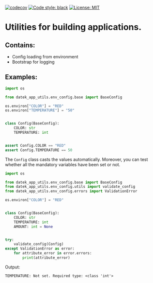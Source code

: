 [![codecov](https://codecov.io/gh/DAtek/datek-app-utils/branch/master/graph/badge.svg?token=UR0G0I41LD)](https://codecov.io/gh/DAtek/datek-app-utils)
<a href="https://github.com/psf/black"><img alt="Code style: black" src="https://img.shields.io/badge/code%20style-black-000000.svg"></a>
<a href="https://github.com/psf/black/blob/main/LICENSE"><img alt="License: MIT" src="https://black.readthedocs.io/en/stable/_static/license.svg"></a>

# Utilities for building applications.

## Contains:
- Config loading from environment
- Bootstrap for logging

## Examples: 
```python
import os

from datek_app_utils.env_config.base import BaseConfig

os.environ["COLOR"] = "RED"
os.environ["TEMPERATURE"] = "50"


class Config(BaseConfig):
    COLOR: str
    TEMPERATURE: int


assert Config.COLOR == "RED"
assert Config.TEMPERATURE == 50
```

The `Config` class casts the values automatically.
Moreover, you can test whether all the mandatory variables have been set or not.

```python
import os

from datek_app_utils.env_config.base import BaseConfig
from datek_app_utils.env_config.utils import validate_config
from datek_app_utils.env_config.errors import ValidationError

os.environ["COLOR"] = "RED"


class Config(BaseConfig):
    COLOR: str
    TEMPERATURE: int
    AMOUNT: int = None


try:
    validate_config(Config)
except ValidationError as error:
    for attribute_error in error.errors:
        print(attribute_error)

```
Output:
```
TEMPERATURE: Not set. Required type: <class 'int'>
```